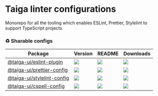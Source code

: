 # Taiga linter configurations

Monorepo for all the tooling which enables ESLint, Prettier, Stylelint to support TypeScript projects.

### ♻️ Sharable configs

| **Package**                                                                        | **Version**                                                                 | **README**                                                                                 | **Downloads**                                                                                                         |
| ---------------------------------------------------------------------------------- | --------------------------------------------------------------------------- | ------------------------------------------------------------------------------------------ | --------------------------------------------------------------------------------------------------------------------- |
| [@taiga-ui/eslint-plugin](https://npmjs.com/package/@taiga-ui/eslint-plugin)       | ![](https://img.shields.io/npm/v/%40taiga-ui%2Feslint-plugin/latest.svg)    | [![](https://img.shields.io/badge/README--green.svg)](projects/eslint-plugin/README.md)    | [![](https://img.shields.io/npm/dw/@taiga-ui/eslint-plugin)](https://npmjs.com/package/@taiga-ui/eslint-plugin)       |
| [@taiga-ui/prettier-config](https://npmjs.com/package/@taiga-ui/prettier-config)   | ![](https://img.shields.io/npm/v/%40taiga-ui%2Fprettier-config/latest.svg)  | [![](https://img.shields.io/badge/README--green.svg)](projects/prettier-config/README.md)  | [![](https://img.shields.io/npm/dw/@taiga-ui/prettier-config)](https://npmjs.com/package/@taiga-ui/prettier-config)   |
| [@taiga-ui/stylelint-config](https://npmjs.com/package/@taiga-ui/stylelint-config) | ![](https://img.shields.io/npm/v/%40taiga-ui%2Fstylelint-config/latest.svg) | [![](https://img.shields.io/badge/README--green.svg)](projects/stylelint-config/README.md) | [![](https://img.shields.io/npm/dw/@taiga-ui/stylelint-config)](https://npmjs.com/package/@taiga-ui/stylelint-config) |
| [@taiga-ui/cspell-config](https://npmjs.com/package/@taiga-ui/cspell-config)       | ![](https://img.shields.io/npm/v/%40taiga-ui%2Fcspell-config/latest.svg)    | [![](https://img.shields.io/badge/README--green.svg)](projects/cspell-config/README.md)    | [![](https://img.shields.io/npm/dw/@taiga-ui/cspell-config)](https://npmjs.com/package/@taiga-ui/cspell-config)       |
